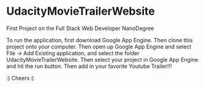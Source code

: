 # UdacityMovieTrailerWebsite
First Project on the Full Stack Web Developer NanoDegree

To run the application, first download Google App Engine. Then clone this project onto your computer. Then open up Google App Engine and select File -> Add Existing application, and select the folder UdacityMovieTrailerWebsite. Then select your project in Google App Engine and hit the run button. Then add in your favorite Youtube Trailer!!!

:) Cheers (:




